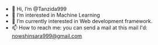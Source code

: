 - 👋 Hi, I’m @Tanzida999
- 👀 I’m interested in Machine Learning 
- 🌱 I’m currently interested in Web development framework.
- 📫 How to reach me: you can send a mail at this mail I'd: nowshinsara999@gmail.com

<!---
Tanzida999/Tanzida999 is a ✨ special ✨ repository because its `README.md` (this file) appears on your GitHub profile.
You can click the Preview link to take a look at your changes.
--->

